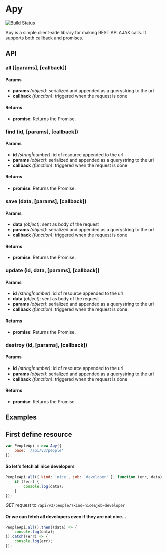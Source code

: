 # Apy

[![Build Status](https://travis-ci.org/goschevski/apy.svg?branch=master)](https://travis-ci.org/goschevski/apy)

Apy is a simple client-side library for making REST API AJAX calls.
It supports both callback and promises.

## API

### all ([params], [callback])

#### Params
- **params** *(object)*: serialized and appended as a querystring to the url
- **callback** *(function)*: triggered when the request is done

#### Returns
- **promise**: Returns the Promise.

### find (id, [params], [callback])

#### Params
- **id** *(string|number)*: id of resource appended to the url
- **params** *(object)*: serialized and appended as a querystring to the url
- **callback** *(function)*: triggered when the request is done

#### Returns
- **promise**: Returns the Promise.

### save (data, [params], [callback])

#### Params
- **data** *(object)*: sent as body of the request
- **params** *(object)*: serialized and appended as a querystring to the url
- **callback** *(function)*: triggered when the request is done

#### Returns
- **promise**: Returns the Promise.

### update (id, data, [params], [callback])

#### Params
- **id** *(string|number)*: id of resource appended to the url
- **data** *(object)*: sent as body of the request
- **params** *(object)*: serialized and appended as a querystring to the url
- **callback** *(function)*: triggered when the request is done

#### Returns
- **promise**: Returns the Promise.

### destroy (id, [params], [callback])

#### Params
- **id** *(string|number)*: id of resource appended to the url
- **params** *(object)*: serialized and appended as a querystring to the url
- **callback** *(function)*: triggered when the request is done

#### Returns
- **promise**: Returns the Promise.


## Examples

## First define resource
```javascript
var PeopleApi = new Apy({
    base: '/api/v3/people'
});
```

#### So let's fetch all nice developers

```javascript
PeopleApi.all({ kind: 'nice', job: 'developer' }, function (err, data) {
    if (!err) {
        console.log(data);
    }
});
```

*GET* request to `/api/v3/people/?kind=nice&job=developer`

#### Or we can fetch all developers even if they are not nice...

```javascript
PeopleApi.all().then((data) => {
    console.log(data);
}).catch((err) => {
    console.log(err);
});
```

